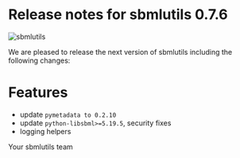 # Release notes for sbmlutils 0.7.6
![sbmlutils](https://github.com/matthiaskoenig/sbmlutils/raw/develop/docs_builder/images/sbmlutils-logo-60.png)

We are pleased to release the next version of sbmlutils including the 
following changes:

# Features
- update `pymetadata to 0.2.10`
- update `python-libsbml>=5.19.5`, security fixes
- logging helpers

Your sbmlutils team

